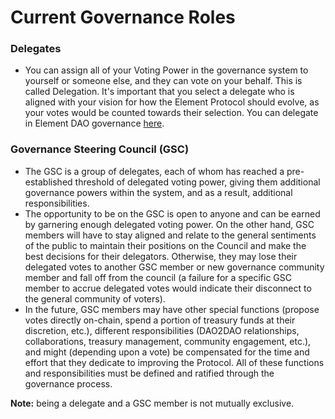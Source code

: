 # Current Governance Roles

### **Delegates**

* You can assign all of your Voting Power in the governance system to yourself or someone else, and they can vote on your behalf. This is called Delegation. It's important that you select a delegate who is aligned with your vision for how the Element Protocol should evolve, as your votes would be counted towards their selection. You can delegate in Element DAO governance [here](https://gov.element.fi/delegate).

### **Governance Steering Council (GSC)**

* The GSC is a group of delegates, each of whom has reached a pre-established threshold of delegated voting power, giving them additional governance powers within the system, and as a result, additional responsibilities.
* The opportunity to be on the GSC is open to anyone and can be earned by garnering enough delegated voting power. On the other hand, GSC members will have to stay aligned and relate to the general sentiments of the public to maintain their positions on the Council and make the best decisions for their delegators. Otherwise, they may lose their delegated votes to another GSC member or new governance community member and fall off from the council (a failure for a specific GSC member to accrue delegated votes would indicate their disconnect to the general community of voters).
* In the future, GSC members may have other special functions (propose votes directly on-chain, spend a portion of treasury funds at their discretion, etc.), different responsibilities (DAO2DAO relationships, collaborations, treasury management, community engagement, etc.), and might (depending upon a vote) be compensated for the time and effort that they dedicate to improving the Protocol. All of these functions and responsibilities must be defined and ratified through the governance process.

**Note:** being a delegate and a GSC member is not mutually exclusive.
